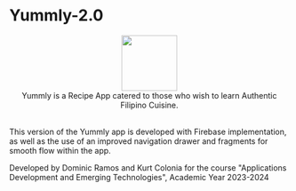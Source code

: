 # Yummly-2.0

<div align="center">
  <img src="https://i.imgur.com/kEg0N2O.png" style="display:inline-block;height:100px;">
</div>

<div align="center">
  Yummly is a Recipe App catered to those who wish to learn Authentic Filipino Cuisine.<br><br>
</div>

This version of the Yummly app is developed with Firebase implementation, as well as the use of an improved navigation drawer and fragments for smooth flow within the app.

Developed by Dominic Ramos and Kurt Colonia for the course "Applications Development and Emerging Technologies", Academic Year 2023-2024
